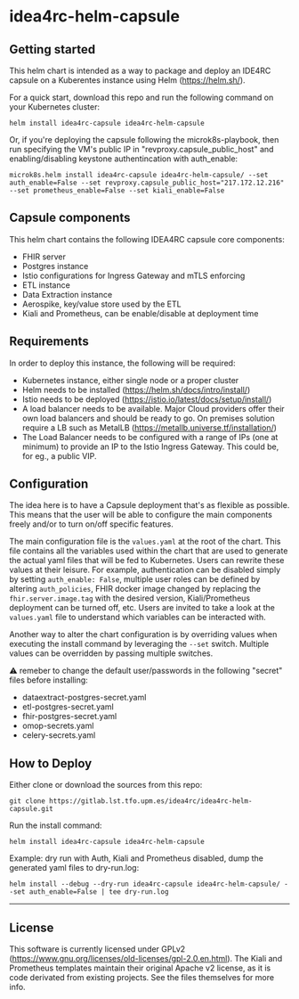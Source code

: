 # idea4rc-helm-capsule

## Getting started
This helm chart is intended as a way to package and deploy an IDE4RC capsule on a Kuberentes instance using Helm (https://helm.sh/). 

For a quick start, download this repo and run the following command on your Kubernetes cluster:

```
helm install idea4rc-capsule idea4rc-helm-capsule
```

Or, if you're deploying the capsule following the microk8s-playbook, then run specifying the VM's public IP in "revproxy.capsule_public_host" and enabling/disabling keystone authentincation with auth_enable:

```
microk8s.helm install idea4rc-capsule idea4rc-helm-capsule/ --set auth_enable=False --set revproxy.capsule_public_host="217.172.12.216" --set prometheus_enable=False --set kiali_enable=False
```

## Capsule components
This helm chart contains the following IDEA4RC capsule core components:
- FHIR server
- Postgres instance
- Istio configurations for Ingress Gateway and mTLS enforcing
- ETL instance
- Data Extraction instance 
- Aerospike, key/value store used by the ETL
- Kiali and Prometheus, can be enable/disable at deployment time

## Requirements
In order to deploy this instance, the following will be required:

- Kubernetes instance, either single node or a proper cluster
- Helm needs to be installed (https://helm.sh/docs/intro/install/)
- Istio needs to be deployed (https://istio.io/latest/docs/setup/install/)
- A load balancer needs to be available. Major Cloud providers offer their own load balancers and should be ready to go. On premises solution require a LB such as MetalLB (https://metallb.universe.tf/installation/)
- The Load Balancer needs to be configured with a range of IPs (one at minimum) to provide an IP to the Istio Ingress Gateway. This could be, for eg., a public VIP.

## Configuration
The idea here is to have a Capsule deployment that's as flexible as possible. This means that the user will be able to configure the main components freely and/or to turn on/off specific features. 

The main configuration file is the ```values.yaml``` at the root of the chart. This file contains all the variables used within the chart that are used to generate the actual yaml files that will be fed to Kubernetes. Users can rewrite these values at their leisure. For example, authentication can be disabled simply by setting ```auth_enable: False```, multiple user roles can be defined by altering ```auth_policies```, FHIR docker image changed by replacing the ```fhir.server.image.tag``` with the desired version, Kiali/Prometheus deployment can be turned off, etc. Users are invited to take a look at the ```values.yaml``` file to understand which variables can be interacted with.

Another way to alter the chart configuration is by overriding values when executing the install command by leveraging the ```--set``` switch. Multiple values can be overridden by passing multiple switches.

:warning: remeber to change the default user/passwords in the following "secret" files before installing:
  - dataextract-postgres-secret.yaml 
  - etl-postgres-secret.yaml 
  - fhir-postgres-secret.yaml 
  - omop-secrets.yaml
  - celery-secrets.yaml

## How to Deploy

Either clone or download the sources from this repo:
```
git clone https://gitlab.lst.tfo.upm.es/idea4rc/idea4rc-helm-capsule.git
```

Run the install command:
```
helm install idea4rc-capsule idea4rc-helm-capsule
```

Example: dry run with Auth, Kiali and Prometheus disabled, dump the generated yaml files to dry-run.log:
```
helm install --debug --dry-run idea4rc-capsule idea4rc-helm-capsule/ --set auth_enable=False | tee dry-run.log
```

***

## License
This software is currently licensed under GPLv2 (https://www.gnu.org/licenses/old-licenses/gpl-2.0.en.html).
The Kiali and Prometheus templates maintain their original Apache v2 license, as it is code derivated from existing projects. See the files themselves for more info.
